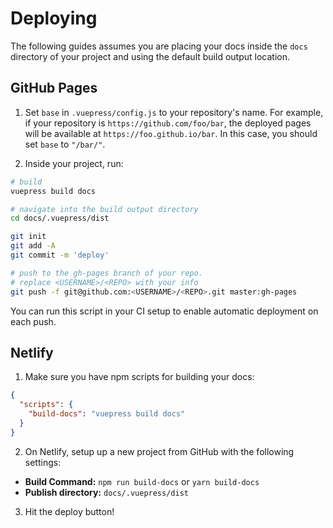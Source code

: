 # Deploying

The following guides assumes you are placing your docs inside the `docs` directory of your project and using the default build output location.

## GitHub Pages

1. Set `base` in `.vuepress/config.js` to your repository's name. For example, if your repository is `https://github.com/foo/bar`, the deployed pages will be available at `https://foo.github.io/bar`. In this case, you should set `base` to `"/bar/"`.

2. Inside your project, run:

``` bash
# build
vuepress build docs

# navigate into the build output directory
cd docs/.vuepress/dist

git init
git add -A
git commit -m 'deploy'

# push to the gh-pages branch of your repo.
# replace <USERNAME>/<REPO> with your info
git push -f git@github.com:<USERNAME>/<REPO>.git master:gh-pages
```

You can run this script in your CI setup to enable automatic deployment on each push.

## Netlify

1. Make sure you have npm scripts for building your docs:

``` json
{
  "scripts": {
    "build-docs": "vuepress build docs"
  }
}
```

2. On Netlify, setup up a new project from GitHub with the following settings:

  - **Build Command:** `npm run build-docs` or `yarn build-docs`
  - **Publish directory:** `docs/.vuepress/dist`

3. Hit the deploy button!
